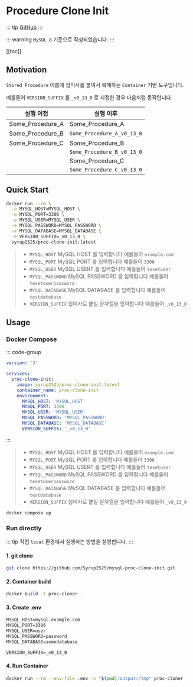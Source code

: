 # Procedure Clone Init

::: tip
[GitHub](https://github.com/Syrup2525/mysql-proc-clone-init)
:::

::: warning
`MySQL 8` 기준으로 작성되었습니다.
:::

[[toc]]

## Motivation
`Stored Procedure` 이름에 접미사를 붙여서 복제하는 `Container` 기반 도구입니다.

예를들어 `VERSION_SUFFIX` 를 `_v0_13_0` 로 지정한 경우 다음처럼 동작합니다.

| 실행 이전 | 실행 이후 |
| --- | --- |
| Some_Procedure_A | Some_Procedure_A |
| Some_Procedure_B | `Some_Procedure_A_v0_13_0` |
| Some_Procedure_C | Some_Procedure_B |
| | `Some_Procedure_B_v0_13_0` |
| | Some_Procedure_C |
| | `Some_Procedure_C_v0_13_0` |

## Quick Start
``` bash
docker run --rm \
  -e MYSQL_HOST=MYSQL_HOST \
  -e MYSQL_PORT=3306 \
  -e MYSQL_USER=MYSQL_USER \
  -e MYSQL_PASSWORD=MYSQL_PASSWORD \
  -e MYSQL_DATABASE=MYSQL_DATABASE \
  -e VERSION_SUFFIX=_v0_13_0 \
  syrup2525/proc-clone-init:latest
```
> - `MYSQL_HOST` MySQL HOST 를 입력합니다 예를들어 `example.com`
> - `MYSQL_PORT` MySQL PORT 를 입력합니다 예를들어 `3306`
> - `MYSQL_USER` MySQL USERT 를 입력합니다 예를들어 `tesetuser`
> - `MYSQL_PASSWORD` MySQL PASSWORD 를 입력합니다 예를들어 `tesetuserpassword`
> - `MYSQL_DATABASE` MySQL DATABASE 를 입력합니다 예를들어 `testdatabase`
> - `VERSION_SUFFIX` 접미사로 붙일 문자열을 입력합니다 예를들어 `_v0_13_0`

## Usage
### Docker Compose
::: code-group
``` yaml [docker-compose.yaml]
version: '3'

services:
  proc-clone-init:
    image: syrup2525/proc-clone-init:latest
    container_name: proc-clone-init
    environment:
      MYSQL_HOST: 'MYSQL_HOST'
      MYSQL_PORT: 3306
      MYSQL_USER: 'MYSQL_USER'
      MYSQL_PASSWORD: 'MYSQL_PASSWORD'
      MYSQL_DATABASE: 'MYSQL_DATABASE'
      VERSION_SUFFIX: '_v0_13_0'
```
:::

> - `MYSQL_HOST` MySQL HOST 를 입력합니다 예를들어 `example.com`
> - `MYSQL_PORT` MySQL PORT 를 입력합니다 예를들어 `3306`
> - `MYSQL_USER` MySQL USERT 를 입력합니다 예를들어 `tesetuser`
> - `MYSQL_PASSWORD` MySQL PASSWORD 를 입력합니다 예를들어 `tesetuserpassword`
> - `MYSQL_DATABASE` MySQL DATABASE 를 입력합니다 예를들어 `testdatabase`
> - `VERSION_SUFFIX` 접미사로 붙일 문자열을 입력합니다 예를들어 `_v0_13_0`

``` bash
docker compose up
```

### Run directly
::: tip
직접 `local` 환경에서 실행하는 방법을 설명합니다.
:::

#### 1. git clone
``` bash
git clone https://github.com/Syrup2525/mysql-proc-clone-init.git 
```

#### 2. Container build
``` bash
docker build -t proc-cloner . 
```

#### 3. Create .env 
``` txt
MYSQL_HOST=mysql.example.com
MYSQL_PORT=3306
MYSQL_USER=user
MYSQL_PASSWORD=password
MYSQL_DATABASE=somedatabase

VERSION_SUFFIX=_v0_13_0
```

#### 4. Run Container
``` bash
docker run --rm --env-file .env -v "$(pwd)/output:/tmp" proc-cloner
```
